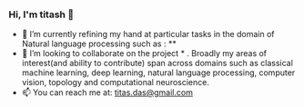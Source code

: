 ### Hi, I'm titash 👋

- 🔭 I’m currently refining my hand at particular tasks in the domain of Natural language processing such as : **
- 👯 I’m looking to collaborate on the project * . Broadly my areas of interest(and ability to contribute) span across domains such as classical machine learning, deep learning, natural language processing, computer vision, topology and computational neuroscience.
- 📫 You can reach me at: titas.das@gmail.com  

<!--
**TitasDas/TitasDas** is a ✨ _special_ ✨ repository because its `README.md` (this file) appears on your GitHub profile.

Here are some ideas to get you started:

- 🔭 I’m currently working on ...
- 🌱 I’m currently learning ...
- 👯 I’m looking to collaborate on ...
- 🤔 I’m looking for help with ...
- 💬 Ask me about ...
- 📫 How to reach me: ...
- 😄 Pronouns: ...
- ⚡ Fun fact: ...
-->
